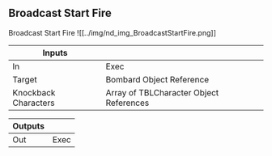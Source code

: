 ## Broadcast Start Fire
Broadcast Start Fire
![[../img/nd_img_BroadcastStartFire.png]]

|Inputs||
|--|--|
| In | Exec |
| Target | Bombard Object Reference |
| Knockback Characters | Array of TBLCharacter Object References |

|Outputs||
|--|--|
| Out | Exec |

